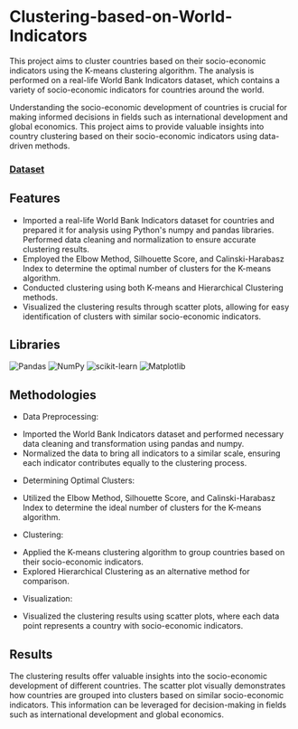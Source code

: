 # Clustering-based-on-World-Indicators
This project aims to cluster countries based on their socio-economic indicators using the K-means clustering algorithm. The analysis is performed on a real-life World Bank Indicators dataset, which contains a variety of socio-economic indicators for countries around the world.

Understanding the socio-economic development of countries is crucial for making informed decisions in fields such as international development and global economics. This project aims to provide valuable insights into country clustering based on their socio-economic indicators using data-driven methods.

### <a href='https://databank.worldbank.org/source/world-development-indicators'> Dataset </a>


## Features
* Imported a real-life World Bank Indicators dataset for countries and prepared it for analysis using Python's numpy and pandas libraries.
Performed data cleaning and normalization to ensure accurate clustering results.
* Employed the Elbow Method, Silhouette Score, and Calinski-Harabasz Index to determine the optimal number of clusters for the K-means algorithm.
* Conducted clustering using both K-means and Hierarchical Clustering methods.
* Visualized the clustering results through scatter plots, allowing for easy identification of clusters with similar socio-economic indicators.

## Libraries
![Pandas](https://img.shields.io/badge/pandas-%23150458.svg?style=for-the-badge&logo=pandas&logoColor=white) ![NumPy](https://img.shields.io/badge/numpy-%23013243.svg?style=for-the-badge&logo=numpy&logoColor=white) ![scikit-learn](https://img.shields.io/badge/scikit--learn-%23F7931E.svg?style=for-the-badge&logo=scikit-learn&logoColor=white) ![Matplotlib](https://img.shields.io/badge/Matplotlib-%23ffffff.svg?style=for-the-badge&logo=Matplotlib&logoColor=black)

## Methodologies
* Data Preprocessing:
- Imported the World Bank Indicators dataset and performed necessary data cleaning and transformation using pandas and numpy.
- Normalized the data to bring all indicators to a similar scale, ensuring each indicator contributes equally to the clustering process.
* Determining Optimal Clusters:
- Utilized the Elbow Method, Silhouette Score, and Calinski-Harabasz Index to determine the ideal number of clusters for the K-means algorithm.
* Clustering:
- Applied the K-means clustering algorithm to group countries based on their socio-economic indicators.
- Explored Hierarchical Clustering as an alternative method for comparison.
* Visualization:
- Visualized the clustering results using scatter plots, where each data point represents a country with socio-economic indicators.

## Results
The clustering results offer valuable insights into the socio-economic development of different countries. The scatter plot visually demonstrates how countries are grouped into clusters based on similar socio-economic indicators. This information can be leveraged for decision-making in fields such as international development and global economics.

